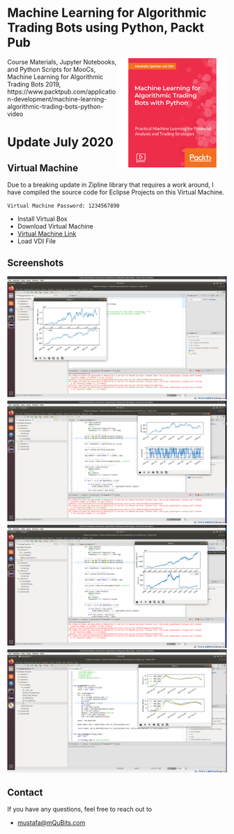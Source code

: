 # Machine Learning for Algorithmic Trading Bots using Python, Packt Pub

<p>
<img alt="Machine Learning for Algorithmic Trading Bots with Python" src="Images/5.png" width="250" align="right" />
Course Materials, Jupyter Notebooks, and Python Scripts for MooCs, Machine Learning for Algorithmic Trading Bots 2019, https://www.packtpub.com/application-development/machine-learning-algorithmic-trading-bots-python-video 
</p>

# Update July 2020

## Virtual Machine

Due to a breaking update in Zipline library that requires a work around, I have compiled the source code for Eclipse Projects on this Virtual Machine.

```
Virtual Machine Password: 1234567890
```

- Install Virtual Box
- Download Virtual Machine
- [Virtual Machine Link](https://drive.google.com/drive/folders/1yEUNWAsy75WT-7vgVlWMgIfZP6ZhHnlm?usp=sharing)
- Load VDI File 

## Screenshots

![Section 1](Images/1.png)
![Section 2](Images/2.png)
![Section 3](Images/3.png)
![Section 5](Images/4.png)

## Contact

If you have any questions, feel free to reach out to

- mustafa@mQuBits.com